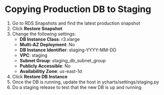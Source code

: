 # Copying Production DB to Staging

1. Go to RDS Snapshots and find the latest production snapshot
1. Click **Restore Snapshot**
1. Change the following settings:
    - **DB Instance Class**: r3.xlarge
    - **Multi-AZ Deployment**: No
    - **DB Instance Identifier**: staging-YYYY-MM-DD
    - **VPC**: staging
    - **Subnet Group**: staging_db_subnet_group
    - **Publicly Accessible**: No
    - **Availabilitiy Zone**: us-east-1d
1. Click **Restore DB Instance**
1. Once the DB is running, update the host in ycharts/settings/staging.py
1. Do a staging release to test that the new DB is up and running
